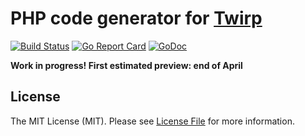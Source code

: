 # PHP code generator for [Twirp](https://twitchtv.github.io/twirp/)

[![Build Status](https://img.shields.io/travis/twirphp/protoc-gen-twirp_php.svg?style=flat-square)](https://travis-ci.org/twirphp/protoc-gen-twirp_php)
[![Go Report Card](https://goreportcard.com/badge/github.com/twirphp/protoc-gen-twirp_php?style=flat-square)](https://goreportcard.com/report/github.com/twirphp/protoc-gen-twirp_php)
[![GoDoc](http://img.shields.io/badge/godoc-reference-5272B4.svg?style=flat-square)](https://godoc.org/github.com/twirphp/protoc-gen-twirp_php)

**Work in progress! First estimated preview: end of April**

## License

The MIT License (MIT). Please see [License File](LICENSE) for more information.
